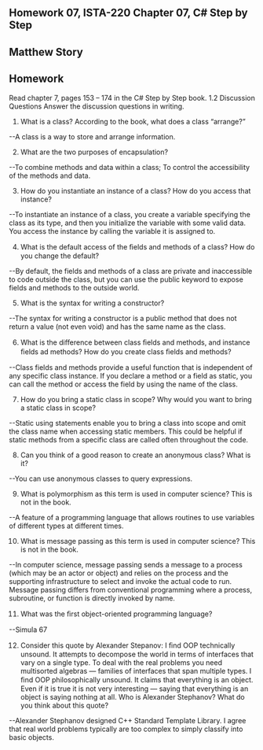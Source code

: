 Homework 07, ISTA-220
Chapter 07, C# Step by Step
--
Matthew Story
--
Homework
--

Read chapter 7, pages 153 – 174 in the C# Step by Step book.
1.2 Discussion Questions
Answer the discussion questions in writing.


1. What is a class? According to the book, what does a class “arrange?”

--A class is a way to store and arrange information.

2. What are the two purposes of encapsulation?
 

--To combine methods and data within a class; 
To control the accessibility of the methods and data.

3. How do you instantiate an instance of a class? How do you access that instance?

--To instantiate an instance of a class, you create a variable specifying the class as its type, and then you initialize the variable with some valid data. You access the instance by calling the variable it is assigned to.

4. What is the default access of the ﬁelds and methods of a class? How do you change the default?

--By default, the fields and methods of a class are private and inaccessible to code outside the class, but you can use the public keyword to expose fields and methods to the outside world.

5. What is the syntax for writing a constructor?

--The syntax for writing a constructor is a public method that does not return a value (not even void) and has the same name as the class. 

6. What is the diﬀerence between class ﬁelds and methods, and instance ﬁelds ad methods? How do you create class ﬁelds and methods?

--Class fields and methods provide a useful function that is independent of any specific class instance. If you declare a method or a field as static, you can call the method or access the field by using the name of the class.

7. How do you bring a static class in scope? Why would you want to bring a static class in scope?

--Static using statements enable you to bring a class into scope and omit the class name when accessing static members. This could be helpful if static methods from a specific class are called often throughout the code.


8. Can you think of a good reason to create an anonymous class? What is it?

--You can use anonymous classes to query expressions.

9. What is polymorphism as this term is used in computer science? This is not in the book.

--A feature of a programming language that allows routines to use variables of different types at different times.

10. What is message passing as this term is used in computer science? This is not in the book.
 
--In computer science, message passing sends a message to a process (which may be an actor or object) and relies on the process and the supporting infrastructure to select and invoke the actual code to run. Message passing differs from conventional programming where a process, subroutine, or function is directly invoked by name.

11. What was the ﬁrst object-oriented programming language?

--Simula 67

12. Consider this quote by Alexander Stepanov:
I ﬁnd OOP technically unsound. It attempts to decompose the world in terms of interfaces that vary on a single type. To deal with the real problems you need multisorted algebras — families of interfaces that span multiple types. I ﬁnd OOP philosophically unsound. It claims that everything is an object. Even if it is true it is not very interesting — saying that everything is an object is saying nothing at all.
Who is Alexander Stephanov? What do you think about this quote?


--Alexander Stephanov designed C++ Standard Template Library. I agree that real world problems typically are too complex to simply classify into basic objects.